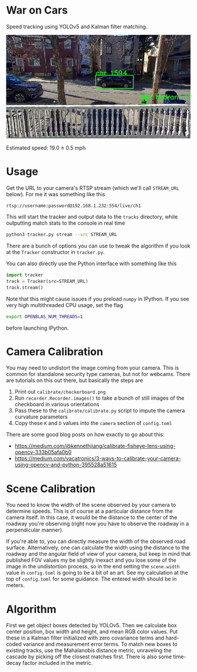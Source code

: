 # War on Cars

Speed tracking using YOLOv5 and Kalman filter matching.

<img src="promo/car_track.gif" alt="car track" width="500" />

Estimated speed: 19.0 ± 0.5 mph

# Usage

Get the URL to your camera's RTSP stream (which we'll call `STREAM_URL` below). For me it was something like this
```
rtsp://username:password@192.168.1.232:554/live/ch1
```

This will start the tracker and output data to the `tracks` directory, while outputting match stats to the console in real time
```bash
python3 tracker.py stream --src STREAM_URL
```
There are a bunch of options you can use to tweak the algorithm if you look at the `Tracker` constructor in `tracker.py`.

You can also directly use the Python interface with something like this
```python
import tracker
track = Tracker(src=STREAM_URL)
track.stream()
```
Note that this might cause issues if you preload `numpy` in IPython. If you see very high multithreaded CPU usage, set the flag
```bash
export OPENBLAS_NUM_THREADS=1
```
before launching IPython.

# Camera Calibration

You may need to undistort the image coming from your camera. This is common for standalone security type cameras, but not for webcams. There are tutorials on this out there, but basically the steps are
1. Print out `calibrate/checkerboard.png`
2. Run `recorder.Recorder.images()` to take a bunch of still images of the checkboard in various orientations
3. Pass these to the `calibrate/calibrate.py` script to impute the camera curvature parameters
4. Copy these `K` and `D` values into the `camera` section of `config.toml`

There are some good blog posts on how exactly to go about this:
- https://medium.com/@kennethjiang/calibrate-fisheye-lens-using-opencv-333b05afa0b0
- https://medium.com/vacatronics/3-ways-to-calibrate-your-camera-using-opencv-and-python-395528a51615

# Scene Calibration

You need to know the width of the scene observed by your camera to determine speeds. This is of course at a particular distance from the camera itself. In this case, it would be the distance to the center of the roadway you're observing (right now you have to observe the roadway in a perpendicular manner).

If you're able to, you can directly measure the width of the observed road surface. Alternatively, one can calculate the width using the distance to the roadway and the angular field of view of your camera, but keep in mind that published FOV values my be slightly inexact and you lose some of the image in the undistortion process, so in the end setting the `scene.width` value in `config.toml` is going to be a bit of an art. See my calculation at the top of `config.toml` for some guidance. The entered width should be in meters.

# Algorithm

First we get object boxes detected by YOLOv5. Then we calculate box center position, box width and height, and mean RGB color values. Put these in a Kalman filter initialized with zero covariance terms and hard-coded variance and measurement error terms. To match new boxes to existing tracks, use the Mahalanobis distance metric, unraveling the cascade by picking off the closest matches first. There is also some time-decay factor included in the metric.
